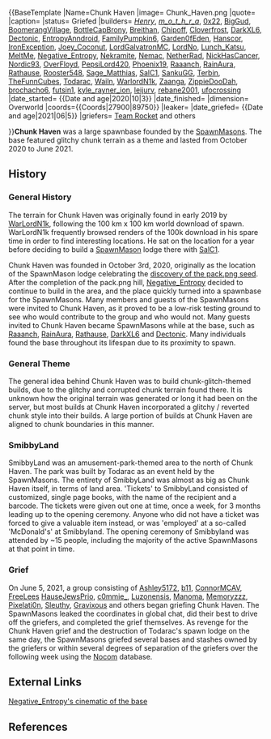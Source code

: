 {{BaseTemplate
|Name=Chunk Haven
|image= Chunk_Haven.png
|quote=
|caption=
|status= Griefed
|builders= [_Henry_](https://2b2t.miraheze.org/wiki/_Henry_), [_m_o_t_h_r_a_](https://2b2t.miraheze.org/wiki/_m_o_t_h_r_a_), [0x22](https://2b2t.miraheze.org/wiki/0x22), [BigGud](https://2b2t.miraheze.org/wiki/BigGud), [BoomerangVillage](https://2b2t.miraheze.org/wiki/BoomerangVillage), [BottleCapBrony](https://2b2t.miraheze.org/wiki/BottleCapBrony), [Breithan](https://2b2t.miraheze.org/wiki/Breithan), [Chipoff](https://2b2t.miraheze.org/wiki/Chipoff), [Cloverfrost](https://2b2t.miraheze.org/wiki/Cloverfrost), [DarkXL6](https://2b2t.miraheze.org/wiki/DarkXL6), [Dectonic](https://2b2t.miraheze.org/wiki/Dectonic), [EntropyAnndroid](https://2b2t.miraheze.org/wiki/EntropyAnndroid), [FamilyPumpkin6](https://2b2t.miraheze.org/wiki/FamilyPumpkin6), [Garden0fEden](https://2b2t.miraheze.org/wiki/Garden0fEden), [Hanscor](https://2b2t.miraheze.org/wiki/Hanscor), [IronException](https://2b2t.miraheze.org/wiki/IronException), [Joey_Coconut](https://2b2t.miraheze.org/wiki/Joey_Coconut), [LordGalvatronMC](https://2b2t.miraheze.org/wiki/LordGalvatronMC), [LordNo](https://2b2t.miraheze.org/wiki/LordNo), [Lunch_Katsu](https://2b2t.miraheze.org/wiki/Lunch_Katsu), [MeltMe](https://2b2t.miraheze.org/wiki/MeltMe), [Negative_Entropy](https://2b2t.miraheze.org/wiki/Negative_Entropy), [Nekramite](https://2b2t.miraheze.org/wiki/Nekramite), [Nemac](https://2b2t.miraheze.org/wiki/Nemac), [NetherRad](https://2b2t.miraheze.org/wiki/NetherRad), [NickHasCancer](https://2b2t.miraheze.org/wiki/NickHasCancer), [Nordic93](https://2b2t.miraheze.org/wiki/Nordic93), [OverFloyd](https://2b2t.miraheze.org/wiki/OverFloyd), [PepsiLord420](https://2b2t.miraheze.org/wiki/PepsiLord420), [Phoenix19](https://2b2t.miraheze.org/wiki/Phoenix19), [Raaanch](https://2b2t.miraheze.org/wiki/Raaanch), [RainAura](https://2b2t.miraheze.org/wiki/RainAura), [Rathause](https://2b2t.miraheze.org/wiki/Rathause), [Rooster548](https://2b2t.miraheze.org/wiki/Rooster548), [Sage_Matthias](https://2b2t.miraheze.org/wiki/Sage_Matthias), [SalC1](https://2b2t.miraheze.org/wiki/SalC1), [SankuGG](https://2b2t.miraheze.org/wiki/SankuGG), [Terbin](https://2b2t.miraheze.org/wiki/Terbin), [TheFunnCubes](https://2b2t.miraheze.org/wiki/TheFunnCubes), [Todarac](https://2b2t.miraheze.org/wiki/Todarac), [Wailn](https://2b2t.miraheze.org/wiki/Wailn), [WarlordN1k](https://2b2t.miraheze.org/wiki/WarlordN1k), [Zaanga](https://2b2t.miraheze.org/wiki/Zaanga), [ZippieDooDah](https://2b2t.miraheze.org/wiki/ZippieDooDah), [brochacho6](https://2b2t.miraheze.org/wiki/brochacho6), [futsin1](https://2b2t.miraheze.org/wiki/futsin1), [kyle_rayner_ion](https://2b2t.miraheze.org/wiki/kyle_rayner_ion), [leijurv](https://2b2t.miraheze.org/wiki/leijurv), [rebane2001](https://2b2t.miraheze.org/wiki/rebane2001), [ufocrossing](https://2b2t.miraheze.org/wiki/ufocrossing)
|date_started= {{Date and age|2020|10|3}}
|date_finished=
|dimension= Overworld
|coords={{Coords|27900|89750}}
|leaker=
|date_griefed= {{Date and age|2021|06|5}}
|griefers= [Team Rocket](https://2b2t.miraheze.org/wiki/Team_Rocket) and others

}}**Chunk Haven** was a large spawnbase founded by the [SpawnMasons](https://2b2t.miraheze.org/wiki/SpawnMasons). The base featured glitchy chunk terrain as a theme and lasted from October 2020 to June 2021.

## History
### General History
The terrain for Chunk Haven was originally found in early 2019 by [WarLordN1k](https://2b2t.miraheze.org/wiki/WarLordN1k), following the 100 km x 100 km world download of spawn. WarLordN1k frequently browsed renders of the 100k download in his spare time in order to find interesting locations. He sat on the location for a year before deciding to build a [SpawnMason](https://2b2t.miraheze.org/wiki/SpawnMasons) lodge there with [SalC1](https://2b2t.miraheze.org/wiki/SalC1).

Chunk Haven was founded in October 3rd, 2020, originally as the location of the SpawnMason lodge celebrating the [discovery of the pack.png seed](https://www.youtube.com/watch?v=ea6py9q46QU). After the completion of the pack.png hill, [Negative_Entropy](https://2b2t.miraheze.org/wiki/Negative_Entropy) decided to continue to build in the area, and the place quickly turned into a spawnbase for the SpawnMasons. Many members and guests of the SpawnMasons were invited to Chunk Haven, as it proved to be a low-risk testing ground to see who would contribute to the group and who would not. Many guests invited to Chunk Haven became SpawnMasons while at the base, such as [Raaanch](https://2b2t.miraheze.org/wiki/Raaanch), [RainAura](https://2b2t.miraheze.org/wiki/RainAura), [Rathause](https://2b2t.miraheze.org/wiki/Rathause), [DarkXL6](https://2b2t.miraheze.org/wiki/DarkXL6) and [Dectonic](https://2b2t.miraheze.org/wiki/Dectonic). Many individuals found the base throughout its lifespan due to its proximity to spawn.

### General Theme
The general idea behind Chunk Haven was to build chunk-glitch-themed builds, due to the glitchy and corrupted chunk terrain found there. It is unknown how the original terrain was generated or long it had been on the server, but most builds at Chunk Haven incorporated a glitchy / reverted chunk style into their builds. A large portion of builds at Chunk Haven are aligned to chunk boundaries in this manner.

### SmibbyLand
SmibbyLand was an amusement-park-themed area to the north of Chunk Haven. The park was built by Todarac as an event held by the SpawnMasons. The entirety of SmibbyLand was almost as big as Chunk Haven itself, in terms of land area. 'Tickets' to SmibbyLand consisted of customized, single page books, with the name of the recipient and a barcode. The tickets were given out one at time, once a week, for 3 months leading up to the opening ceremony. Anyone who did not have a ticket was forced to give a valuable item instead, or was 'employed' at a so-called 'McDonald's' at Smibbyland. The opening ceremony of Smibbyland was attended by ~15 people, including the majority of the active SpawnMasons at that point in time.

### Grief
On June 5, 2021, a group consisting of [Ashley5172](https://2b2t.miraheze.org/wiki/Ashley5172), [b11](https://2b2t.miraheze.org/wiki/b11), [ConnorMCAV](https://2b2t.miraheze.org/wiki/ConnorMCAV), [FreeLees](https://2b2t.miraheze.org/wiki/FreeLees) [HauseJewsPrio](https://2b2t.miraheze.org/wiki/HauseJewsPrio), [c0mmie_](https://2b2t.miraheze.org/wiki/c0mmie_), [Luzonensis](https://2b2t.miraheze.org/wiki/Luzonensis), [Manoma](https://2b2t.miraheze.org/wiki/Manoma), [Memoryzzz](https://2b2t.miraheze.org/wiki/Memoryzzz), [Pixelati0n](https://2b2t.miraheze.org/wiki/Pixelati0n), [Sleuthy](https://2b2t.miraheze.org/wiki/Sleuthy), [Gravixous](https://2b2t.miraheze.org/wiki/Gravixous) and others began griefing Chunk Haven. The SpawnMasons leaked the coordinates in global chat, did their best to drive off the griefers, and completed the grief themselves. As revenge for the Chunk Haven grief and the destruction of Todarac's spawn lodge on the same day, the SpawnMasons griefed several bases and stashes owned by the griefers or within several degrees of separation of the griefers over the following week using the [Nocom](https://2b2t.miraheze.org/wiki/Nocom) database.

## External Links
[Negative_Entropy's cinematic of the base](https://www.youtube.com/watch?v=Yq3R4yGRJms)

## References